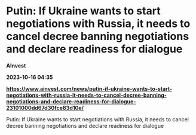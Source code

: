 # Putin: If Ukraine wants to start negotiations with Russia, it needs to cancel decree banning negotiations and declare readiness for dialogue
**AInvest**

**2023-10-16 04:35**

**https://www.ainvest.com/news/putin-if-ukraine-wants-to-start-negotiations-with-russia-it-needs-to-cancel-decree-banning-negotiations-and-declare-readiness-for-dialogue-23101000dd67d30fce83d10e/**

Putin: If Ukraine wants to start negotiations with Russia, it needs to cancel decree banning negotiations and declare readiness for dialogue